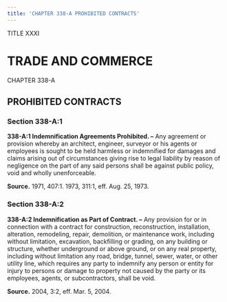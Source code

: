 ```yaml
---
title: 'CHAPTER 338-A PROHIBITED CONTRACTS'
---
```


TITLE XXXI
                                             
TRADE AND COMMERCE
==================

CHAPTER 338-A
                                             
PROHIBITED CONTRACTS
--------------------

### Section 338-A:1

 **338-A:1 Indemnification Agreements Prohibited. –** Any agreement
or provision whereby an architect, engineer, surveyor or his agents or
employees is sought to be held harmless or indemnified for damages and
claims arising out of circumstances giving rise to legal liability by
reason of negligence on the part of any said persons shall be against
public policy, void and wholly unenforceable.

**Source.** 1971, 407:1. 1973, 311:1, eff. Aug. 25, 1973.

### Section 338-A:2

 **338-A:2 Indemnification as Part of Contract. –** Any provision for
or in connection with a contract for construction, reconstruction,
installation, alteration, remodeling, repair, demolition, or maintenance
work, including without limitation, excavation, backfilling or grading,
on any building or structure, whether underground or above ground, or on
any real property, including without limitation any road, bridge,
tunnel, sewer, water, or other utility line, which requires any party to
indemnify any person or entity for injury to persons or damage to
property not caused by the party or its employees, agents, or
subcontractors, shall be void.

**Source.** 2004, 3:2, eff. Mar. 5, 2004.
